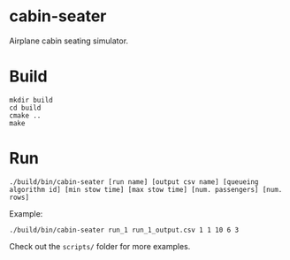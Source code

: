 # cabin-seater
Airplane cabin seating simulator.

# Build
```
mkdir build
cd build
cmake ..
make
```

# Run
```
./build/bin/cabin-seater [run name] [output csv name] [queueing algorithm id] [min stow time] [max stow time] [num. passengers] [num. rows]
```
Example:
```
./build/bin/cabin-seater run_1 run_1_output.csv 1 1 10 6 3
```
Check out the `scripts/` folder for more examples.
